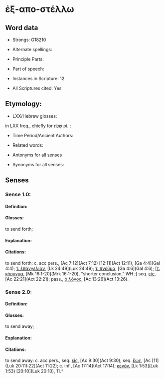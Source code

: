# ἐξ-απο-στέλλω 

<!-- Status: S2=NeedsEdits -->
<!-- Lexica used for edits:   -->

## Word data

* Strongs: G18210

* Alternate spellings:



* Principle Parts: 


* Part of speech: 


* Instances in Scripture: 12

* All Scriptures cited: Yes

## Etymology: 


* LXX/Hebrew glosses: 

in LXX freq., chiefly for [שָׁלַח](//en-uhl/H7971) pi. ; 

* Time Period/Ancient Authors: 


* Related words: 

* Antonyms for all senses

* Synonyms for all senses: 


## Senses 


### Sense  1.0: 

#### Definition: 

#### Glosses: 

to send forth; 

#### Explanation: 


#### Citations: 

to send forth: c. acc pers., [Ac 7:12](Act 7:12) [12:11](Act 12:11), [Ga 4:4](Gal 4:4); [τ. ἐπαγγελίαν](), [Lk 24:49](Luk 24:49); [τ. πνεῦμα](), [Ga 4:6](Gal 4:6); [[τ. κήρυγμα](), [Mk 16:1-20](Mrk 16:1-20), "shorter conclusion," WH ;] seq. [εἰς](), [Ac 22:21](Act 22:21); pass., [ὁ λόγος](), [Ac 13:26](Act 13:26). 

### Sense  2.0: 

#### Definition: 

#### Glosses: 

to send away; 

#### Explanation: 


#### Citations: 

to send away: c. acc pers., seq. [εἰς](), [Ac 9:30](Act 9:30); seq. [ἕως](), [Ac [11](Luk 20:11):22](Act 11:22); c. inf., [Ac 17:14](Act 17:14); [κενόν](), [Lk 1:53](Luk 1:53) [20:10](Luk 20:10), 11.†
